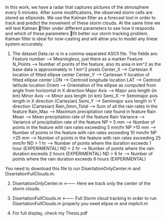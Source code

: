 In this work, we have a radar that captures pictures of the atmosphere every 5
minutes. After some modifications, the observed storm cells are stored as ellipsoids.
We use the Kalman filter as a forecast tool in order to track and predict the
movement of these storm clouds. At the same time we will test Kalman filter under
different parameters to see how it responds and which of these parameters fit better
our storm tracking problem. Kalman filter is ideal for now-casting and will allow you
to model any linear system accurately.

1. The dataset Data.rar is in a comma-separated ASCII file.  The fields are:
Feature number —> Meaningless, just there as a marker
Feature N_Points —> Number of points of the feature, also its area in km^2 as the base data is approximately in 1 km^2 pixels
Center_X —> Cartesian X location of fitted ellipse center
Center_Y —> Cartesian Y location of fitted ellipse center
LON —> Centroid longitude location
LAT —> Centroid latitude location
Orient —> Orientation of the ellipse as computed from angle from horizontal in X direction
Major Axis —> Major axis length (in km)
Minor Axis —> Minor axis length (in km)
Semi_X —> Semimajor axis length in X direction (Cartesian)
Semi_Y —> Semimajor axis length in Y direction (Cartesian)
Rain_0mm_Total —> Sum of all the rain rates in the feature
Rain_Max —> Maximum precipitation rate found in feature
Rain Mean —> Mean precipitation rate of the feature
Rain Variance —> Variance of precipitation rate of the feature
NP > 5 mm —> Number of points in the feature with rain rates exceeding 5 mm/hr
NP >10 mm —> Number of points in the feature with rain rates exceeding 10 mm/hr
NP >25 mm —> Number of points in the feature with rain rates exceeding 25 mm/hr
ND > 1 hr —> Number of points where the duration exceeds 1 hour (EXPERIMENTAL)
ND > 2 hr —> Number of points where the rain duration exceeds 2 hours (EXPERIMENTAL)
ND > 6 hr —> Number of points where the rain duration exceeds 6 hours (EXPERIMENTAL)

You need to download this file to run DisertationOnlyCenter.m and DisertationFullClouds.m.

2. DisertationOnlyCenter.m <--- Here we track only the center of the storm clouds.

3. DisertationFullClouds.m <--- Full Storm cloud tracking
In order to run DisertationFullClouds.m properly you need elipse.m and implicit.m

4. For full display, check my Thesis.pdf
   
